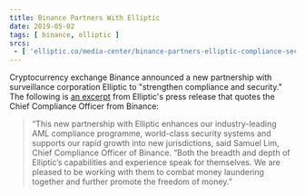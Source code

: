 ```yaml
---
title: Binance Partners With Elliptic
date: 2019-05-02
tags: [ binance, elliptic ]
srcs:
 - [ 'elliptic.co/media-center/binance-partners-elliptic-compliance-security', 'archive.ph/VKrdu' ]
---
```


Cryptocurrency exchange Binance announced a new partnership with surveillance
corporation Elliptic to "strengthen compliance and security." The following is
[an excerpt](https://archive.ph/VKrdu#selection-787.0-787.438) from Elliptic's
press release that quotes the Chief Compliance Officer from Binance:

> “This new partnership with Elliptic enhances our industry-leading AML
> compliance programme, world-class security systems and supports our rapid
> growth into new jurisdictions, said Samuel Lim, Chief Compliance Officer of
> Binance. “Both the breadth and depth of Elliptic’s capabilities and
> experience speak for themselves. We are pleased to be working with them to
> combat money laundering together and further promote the freedom of money.”

